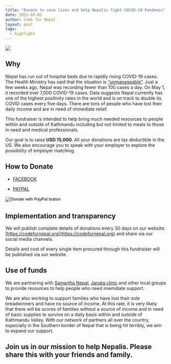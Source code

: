 ```yaml
---
title: "Donate to save lives and help Nepalis fight COVID-19 Pandemic"
date: 2021-05-02
author: Code for Nepal
layout: post
tags:
  - highlight
---
```


<img src="https://unsdg.un.org/sites/default/files/2020-07/nepal_covid_july2020_960x640.jpg">

## Why

Nepal has run out of hospital beds due to rapidly rising COVID-19 cases. The Health Ministry has said that the situation is [“unmanageable”](https://www.nytimes.com/2021/05/01/world/nepal-india-covid.html). Just a few weeks ago, Nepal was recording fewer than 100 cases a day. On May 1, it recorded over 7,000 COVID-19 cases. Data suggests Nepal currently has one of the highest positivity rates in the world and is on track to double its COVID cases every five days. There are tons of people who have lost their daily income and are in need of immediate relief. 

This fundraiser is intended to help bring much needed resources to people within and outside of Kathmandu including but not limited to meals to those in need and medical professionals. 

Our goal is to raise **USD 15,000**. All your donations are tax deductible in the US. We also encourage you to speak with your employer to explore the possibility of employer matching.

## How to Donate

- [FACEBOOK](https://www.facebook.com/donate/517821549237041/)

- [PAYPAL](https://www.paypal.com/donate?hosted_button_id=95R9GEGDABKK2)

<form action="https://www.paypal.com/donate" method="post" target="_top" style="margin-bottom:2rem">
<input type="hidden" name="hosted_button_id" value="95R9GEGDABKK2" />
<input type="image" src="https://www.paypalobjects.com/en_US/i/btn/btn_donateCC_LG.gif" border="0" name="submit" title="PayPal - The safer, easier way to pay online!" alt="Donate with PayPal button" />
<img alt="" border="0" src="https://www.paypal.com/en_US/i/scr/pixel.gif" width="1" height="1" />
</form>

## Implementation and transparency

We will publish complete details of donations every 30 days on our website: [https://codefornepal.org](https://codefornepal.org) and share via our social media channels. 

Details and cost of every single item procured through this fundraiser will be published via our website.

## Use of funds

We are partnering with [Samartha Nepal](http://samarthanepal.org/), [Janata clinic](http://janataclinic.org/) and other local groups to provide resources to help people who need imemdiate support. 

We are also working to support families who have lost their sole breadwinners and have no source of income. At this rate, it is very likely that there will be scores of families without a source of income and in need of basic supplies to survive on a daily basis within and outside of Kathmandu Valley. With our network of partners all over the country, especially in the Southern border of Nepal that is being hit terribly, we aim to expand our support.

## Join us in our mission to help Nepalis. Please share this with your friends and family. 
